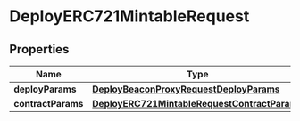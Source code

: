 

# DeployERC721MintableRequest


## Properties

| Name | Type | Description | Notes |
|------------ | ------------- | ------------- | -------------|
|**deployParams** | [**DeployBeaconProxyRequestDeployParams**](DeployBeaconProxyRequestDeployParams.md) |  |  |
|**contractParams** | [**DeployERC721MintableRequestContractParams**](DeployERC721MintableRequestContractParams.md) |  |  |



